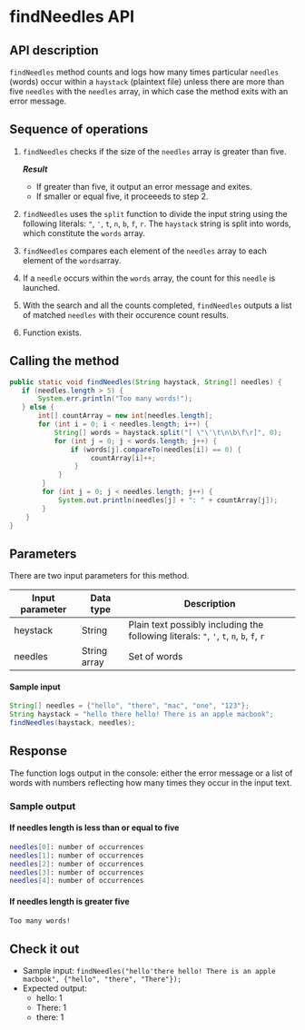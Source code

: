 # findNeedles API

## API description

`findNeedles` method counts and logs how many times particular `needles` (words) occur within a `haystack` (plaintext file) unless there are more than five `needles` with the `needles` array, in which case the method exits with an error message.
 
## Sequence of operations

1. `findNeedles` checks if the size of the `needles` array is greater than five.

   ***Result***
   * If greater than five, it output an error message and exites.
   * If smaller or equal five, it proceeeds to step 2.

2. `findNeedles` uses the `split` function to divide the input string using the following literals: `"`, `'`, `t`, `n`, `b`, `f`, `r`. The `haystack` string is split into words, which constitute the `words` array.
3. `findNeedles` compares each element of the `needles` array to each element of the `words`array.
4. If a `needle` occurs within the `words` array, the count for this `needle` is launched.
5. With the search and all the counts completed, `findNeedles` outputs a list of matched `needles` with their occurence count results.
6. Function exists.

## Calling the method

```java
public static void findNeedles(String haystack, String[] needles) {
   if (needles.length > 5) {
       System.err.println("Too many words!");
   } else {
       int[] countArray = new int[needles.length];
       for (int i = 0; i < needles.length; i++) {
           String[] words = haystack.split("[ \"\'\t\n\b\f\r]", 0);
           for (int j = 0; j < words.length; j++) {
               if (words[j].compareTo(needles[i]) == 0) {
                    countArray[i]++;
                }
            }
        }
        for (int j = 0; j < needles.length; j++) {
            System.out.println(needles[j] + ": " + countArray[j]);
        }
    }
}
```

## Parameters

There are two input parameters for this method.

|Input parameter|Data type|Description|
|---|---|---|
|heystack|String|Plain text possibly including the following literals: `"`, `'`, `t`, `n`, `b`, `f`, `r`|
|needles|String array|Set of words|

#### Sample input

```java
String[] needles = {"hello", "there", "mac", "one", "123"};
String haystack = "hello there hello! There is an apple macbook";
findNeedles(haystack, needles);
```

## Response

The function logs output in the console: either the error message or a list of words with numbers reflecting how many times they occur in the input text.

### Sample output

#### If needles length is less than or equal to five

```bash
needles[0]: number of occurrences
needles[1]: number of occurrences
needles[2]: number of occurrences
needles[3]: number of occurrences
needles[4]: number of occurrences
```

#### If needles length is greater five

```bash
Too many words!
```

## Check it out

* Sample input: `findNeedles("hello'there hello! There is an apple macbook", {"hello", "there", "There"});`
* Expected output:
  * hello: 1
  * There: 1
  * there: 1


